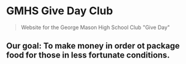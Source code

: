 # GMHS Give Day Club

> Website for the George Mason High School Club "Give Day"

## Our goal: To make money in order ot package food for those in less fortunate conditions.
